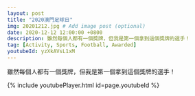 ```yaml
---
layout: post
title: "2020澳門足球日"
img: 20201212.jpg # Add image post (optional)
date: 2020-12-12 12:00:00 +0800
description: 雖然每個人都有一個獎牌，但我是第一個拿到這個獎牌的選手！
tag: [Activity, Sports, Football, Awarded]
youtubeId: yzXkAVsL1xM
---
```

雖然每個人都有一個獎牌，但我是第一個拿到這個獎牌的選手！

{% include youtubePlayer.html id=page.youtubeId %}